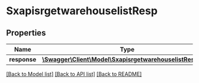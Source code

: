 # SxapisrgetwarehouselistResp

## Properties
Name | Type | Description | Notes
------------ | ------------- | ------------- | -------------
**response** | [**\Swagger\Client\Model\SxapisrgetwarehouselistResponse**](SxapisrgetwarehouselistResponse.md) |  | [optional] 

[[Back to Model list]](../README.md#documentation-for-models) [[Back to API list]](../README.md#documentation-for-api-endpoints) [[Back to README]](../README.md)


